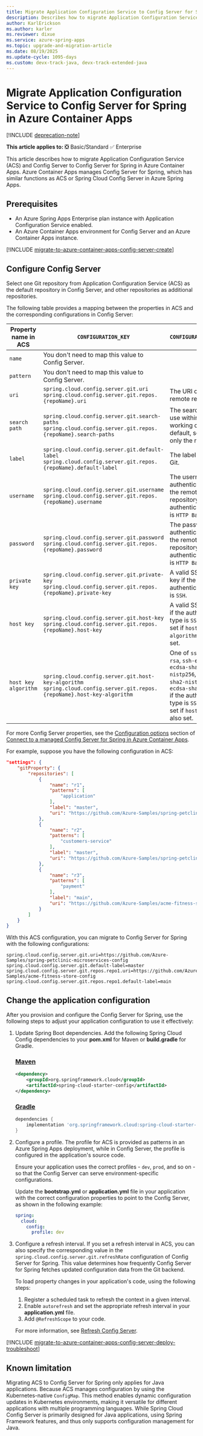 ```yaml
---
title: Migrate Application Configuration Service to Config Server for Spring in Azure Container Apps
description: Describes how to migrate Application Configuration Service and Config Server to Config Server for Spring in Azure Container Apps.
author: KarlErickson
ms.author: karler
ms.reviewer: dixue
ms.service: azure-spring-apps
ms.topic: upgrade-and-migration-article
ms.date: 08/19/2025
ms.update-cycle: 1095-days
ms.custom: devx-track-java, devx-track-extended-java
---
```


# Migrate Application Configuration Service to Config Server for Spring in Azure Container Apps

[!INCLUDE [deprecation-note](../includes/deprecation-note.md)]

**This article applies to:** ❎ Basic/Standard ✅ Enterprise

This article describes how to migrate Application Configuration Service (ACS) and Config Server to Config Server for Spring in Azure Container Apps. Azure Container Apps manages Config Server for Spring, which has similar functions as ACS or Spring Cloud Config Server in Azure Spring Apps.

## Prerequisites

- An Azure Spring Apps Enterprise plan instance with Application Configuration Service enabled.
- An Azure Container Apps environment for Config Server and an Azure Container Apps instance.

[!INCLUDE [migrate-to-azure-container-apps-config-server-create](includes/migrate-to-azure-container-apps-config-server-create.md)]

## Configure Config Server

Select one Git repository from Application Configuration Service (ACS) as the default repository in Config Server, and other repositories as additional repositories.

The following table provides a mapping between the properties in ACS and the corresponding configurations in Config Server:

| Property name in ACS | `CONFIGURATION_KEY`                                                                                                            | `CONFIGURATION_VALUE`                                                                                                                                                                          |
|----------------------|--------------------------------------------------------------------------------------------------------------------------------|------------------------------------------------------------------------------------------------------------------------------------------------------------------------------------------------|
| `name`               | You don't need to map this value to Config Server.                                                                             |                                                                                                                                                                                                |
| `pattern`            | You don't need to map this value to Config Server.                                                                             |                                                                                                                                                                                                |
| `uri`                | `spring.cloud.config.server.git.uri` <br/> `spring.cloud.config.server.git.repos.{repoName}.uri`                               | The URI of the remote repository.                                                                                                                                                              |
| `search path`        | `spring.cloud.config.server.git.search-paths` <br/> `spring.cloud.config.server.git.repos.{repoName}.search-paths`             | The search paths to use within the local working copy. By default, searches only the root.                                                                                                     |
| `label`              | `spring.cloud.config.server.git.default-label` <br/> `spring.cloud.config.server.git.repos.{repoName}.default-label`           | The label used for Git.                                                                                                                                                                        |
| `username`           | `spring.cloud.config.server.git.username` <br/> `spring.cloud.config.server.git.repos.{repoName}.username`                     | The username for authentication with the remote repository if the authentication type is `HTTP Basic`.                                                                                         |
| `password`           | `spring.cloud.config.server.git.password` <br/> `spring.cloud.config.server.git.repos.{repoName}.password`                     | The password for authentication with the remote repository if the authentication type is `HTTP Basic`.                                                                                         |
| `private key`        | `spring.cloud.config.server.git.private-key` <br/> `spring.cloud.config.server.git.repos.{repoName}.private-key`               | A valid SSH private key if the authentication type is `SSH`.                                                                                                                                   |
| `host key`           | `spring.cloud.config.server.git.host-key` <br/> `spring.cloud.config.server.git.repos.{repoName}.host-key`                     | A valid SSH host key if the authentication type is `SSH`. Must be set if `host-key-algorithm` is also set.                                                                                     |
| `host key algorithm` | `spring.cloud.config.server.git.host-key-algorithm` <br/> `spring.cloud.config.server.git.repos.{repoName}.host-key-algorithm` | One of `ssh-dss`, `ssh-rsa`, `ssh-ed25519`, `ecdsa-sha2-nistp256`, `ecdsa-sha2-nistp384`, or `ecdsa-sha2-nistp521` if the authentication type is `SSH`. Must be set if `host-key` is also set. |

For more Config Server properties, see the [Configuration options](../../container-apps/java-config-server.md#configuration-options) section of [Connect to a managed Config Server for Spring in Azure Container Apps](../../container-apps/java-config-server.md).

For example, suppose you have the following configuration in ACS:

```json
"settings": {
    "gitProperty": {
        "repositories": [
            {
                "name": "r1",
                "patterns": [
                    "application"
                ],
                "label": "master",
                "uri": "https://github.com/Azure-Samples/spring-petclinic-microservices-config"
            },
            {
                "name": "r2",
                "patterns": [
                    "customers-service"
                ],
                "label": "master",
                "uri": "https://github.com/Azure-Samples/spring-petclinic-microservices-config"
            },
            {
                "name": "r3",
                "patterns": [
                    "payment"
                ],
                "label": "main",
                "uri": "https://github.com/Azure-Samples/acme-fitness-store-config"
            }
        ]
    }
}
```

With this ACS configuration, you can migrate to Config Server for Spring with the following configurations:

```properties
spring.cloud.config.server.git.uri=https://github.com/Azure-Samples/spring-petclinic-microservices-config
spring.cloud.config.server.git.default-label=master
spring.cloud.config.server.git.repos.repo1.uri=https://github.com/Azure-Samples/acme-fitness-store-config
spring.cloud.config.server.git.repos.repo1.default-label=main
```

## Change the application configuration

After you provision and configure the Config Server for Spring, use the following steps to adjust your application configuration to use it effectively:

1. Update Spring Boot dependencies. Add the following Spring Cloud Config dependencies to your **pom.xml** for Maven or **build.gradle** for Gradle.

   ### [Maven](#tab/maven)

   ```xml
   <dependency>
       <groupId>org.springframework.cloud</groupId>
       <artifactId>spring-cloud-starter-config</artifactId>
   </dependency>
   ```

   ### [Gradle](#tab/gradle)

   ```gradle
   dependencies {
       implementation 'org.springframework.cloud:spring-cloud-starter-config'
   }
   ```

1. Configure a profile. The profile for ACS is provided as patterns in an Azure Spring Apps deployment, while in Config Server, the profile is configured in the application's source code.

   Ensure your application uses the correct profiles - `dev`, `prod`, and so on - so that the Config Server can serve environment-specific configurations.

   Update the **bootstrap.yml** or **application.yml** file in your application with the correct configuration properties to point to the Config Server, as shown in the following example:

   ```yaml
   spring:
     cloud:
       config:
         profile: dev
   ```

1. Configure a refresh interval. If you set a refresh interval in ACS, you can also specify the corresponding value in the `spring.cloud.config.server.git.refreshRate` configuration of Config Server for Spring. This value determines how frequently Config Server for Spring fetches updated configuration data from the Git backend.

   To load property changes in your application's code, using the following steps:

   1. Register a scheduled task to refresh the context in a given interval.
   1. Enable `autorefresh` and set the appropriate refresh interval in your **application.yml** file.
   1. Add `@RefreshScope` to your code.

   For more information, see [Refresh Config Server](../basic-standard/how-to-config-server.md#refresh-config-server).

[!INCLUDE [migrate-to-azure-container-apps-config-server-deploy-troubleshoot](includes/migrate-to-azure-container-apps-config-server-deploy-troubleshoot.md)]

## Known limitation

Migrating ACS to Config Server for Spring only applies for Java applications. Because ACS manages configuration by using the Kubernetes-native `ConfigMap`. This method enables dynamic configuration updates in Kubernetes environments, making it versatile for different applications with multiple programming languages. While Spring Cloud Config Server is primarily designed for Java applications, using Spring Framework features, and thus only supports configuration management for Java.
